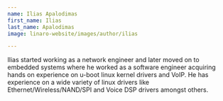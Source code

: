 ```yaml
---
name: Ilias Apalodimas
first_name: Ilias
last_name: Apalodimas
image: linaro-website/images/author/ilias

---
```


Ilias started working as a network engineer and later moved on to embedded systems where he worked as a software engineer acquiring hands on experience on u-boot linux kernel drivers and VoIP. He has experience on a wide variety of linux drivers like Ethernet/Wireless/NAND/SPI and Voice DSP drivers amongst others.
